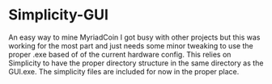 # Simplicity-GUI
An easy way to mine MyriadCoin
I got busy with other projects but this was working for the most part and just needs some minor tweaking to use the
proper .exe based of of the current hardware config.
This relies on Simplicity to have the proper directory structure in the same directory as the GUI.exe.  The simplicity files are included for now in the proper place.
